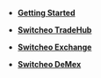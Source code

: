 <!-- _sidebar.md -->

- [**Getting Started**](/getting-started/overview.md)

- [**Switcheo TradeHub**](/tradehub/overview.md)

- [**Switcheo Exchange**](/exchange/overview.md)

- [**Switcheo DeMex**](/demex/overview.md)
